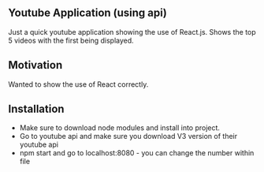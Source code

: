 ## Youtube Application (using api)

Just a quick youtube application showing the use of React.js. Shows the top 5 videos with the first being displayed.

## Motivation

Wanted to show the use of React correctly.

## Installation

- Make sure to download node modules and install into project. 
- Go to youtube api and make sure you download V3 version of their youtube api
- npm start and go to localhost:8080 - you can change the number within file


